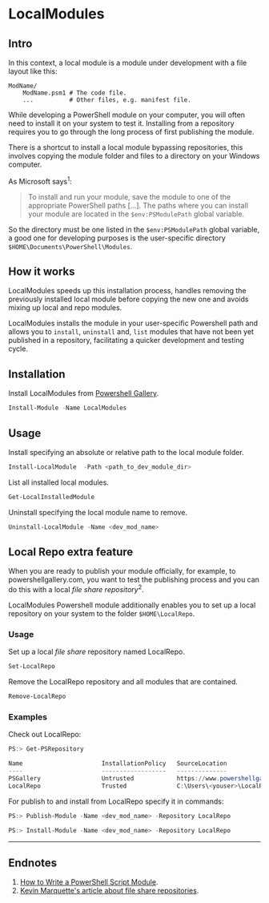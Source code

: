 # LocalModules

## Intro

In this context, a local module is a module under development with a file layout like this:

    ModName/
        ModName.psm1 # The code file.
        ...          # Other files, e.g. manifest file.

While developing a PowerShell module on your computer, you will often need to install it on your system to test it. Installing from a repository requires you to go through the long process of first publishing the module. 

There is a shortcut to install a local module bypassing repositories, this involves copying the module folder and files to a directory on your Windows computer. 

As Microsoft says<sup>1</sup>:

>To install and run your module, save the module to one of the appropriate PowerShell paths [...]. The paths where you can install your module are located in the `$env:PSModulePath` global variable.

So the directory must be one listed in the `$env:PSModulePath` global variable, a good one for developing purposes is the user-specific directory `$HOME\Documents\PowerShell\Modules`.

## How it works

LocalModules speeds up this installation process, handles removing the previously installed local module before copying the new one and avoids mixing up local and repo modules.

LocalModules installs the module in your user-specific Powershell path and allows you to `install`, `uninstall` and, `list` modules that have not been yet published in a repository, facilitating a quicker development and testing cycle.




## Installation

Install LocalModules from [Powershell Gallery](https://www.powershellgallery.com/packages/LocalModules).

```powershell
Install-Module -Name LocalModules
```

## Usage

Install specifying an absolute or relative path to the local module folder.

```powershell
Install-LocalModule  -Path <path_to_dev_module_dir>
```
List all installed local modules.

```powershell
Get-LocalInstalledModule
```
Uninstall specifying the local module name to remove.

```powershell
Uninstall-LocalModule -Name <dev_mod_name>
```

## Local Repo extra feature

When you are ready to publish your module officially, for example, to powershellgallery.com, you want to test the publishing process and you can do this with a local *file share repository*<sup>2</sup>.

LocalModules Powershell module additionally enables you to set up a local repository on your system to the folder `$HOME\LocalRepo`.

### Usage

Set up a local *file share* repository named LocalRepo.

```powershell
Set-LocalRepo
```

Remove the LocalRepo repository and all modules that are contained.

```powershell
Remove-LocalRepo
```

### Examples

Check out LocalRepo:

```powershell
PS:> Get-PSRepository

Name                      InstallationPolicy   SourceLocation
----                      ------------------   --------------
PSGallery                 Untrusted            https://www.powershellgallery.com/api/v2
LocalRepo                 Trusted              C:\Users\<youser>\LocalRepo
```

For publish to and install from LocalRepo specify it in commands:

```powershell
PS:> Publish-Module -Name <dev_mod_name> -Repository LocalRepo
```

```powershell
PS:> Install-Module -Name <dev_mod_name> -Repository LocalRepo
```

---

## Endnotes
1. [How to Write a PowerShell Script Module](https://learn.microsoft.com/en-us/powershell/scripting/developer/module/how-to-write-a-powershell-script-module?view=powershell-7.4).
2. [Kevin Marquette's article about file share repositories](https://powershellexplained.com/2017-05-30-Powershell-your-first-PSScript-repository/).
